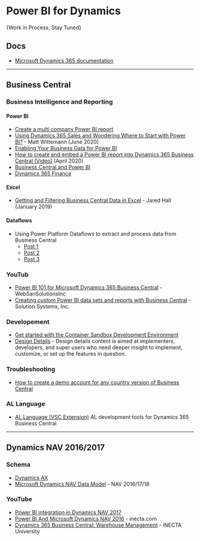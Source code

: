 # Power BI for Dynamics

{Work in Process, Stay Tuned}

## Docs
* [Microsoft Dynamics 365 documentation](https://docs.microsoft.com/en-us/dynamics365/)


-----

## Business Central
### Business Intelligence and Reporting
#### Power BI
* [Create a multi company Power BI report](https://thinkaboutit.be/2019/06/how-do-i-create-a-multi-company-power-bi-report-with-the-business-central-connector/)
* [Using Dynamics 365 Sales and Wondering Where to Start with Power BI?](https://mattwittemann.com/2020/06/26/using-dynamics-365-sales-and-wondering-where-to-start-with-power-bi/) - Matt Wittemann (June 2020)
* [Enabling Your Business Data for Power BI](https://docs.microsoft.com/en-us/dynamics365/business-central/admin-powerbi)
* [How to create and embed a Power BI report into Dynamics 365 Business Central (Video)](https://www.youtube.com/watch?v=ZBDugiBZXDU) (April 2020)
* [Business Central and Power BI](https://docs.microsoft.com/en-us/dynamics365/business-central/admin-powerbi) 
* [Dynamics 365 Finance](https://docs.microsoft.com/en-us/dynamics365/fin-ops-core/dev-itpro/analytics/power-bi-home-page?toc=/dynamics365/finance/toc.json) 

#### Excel
* [Getting and Filtering Business Central Data in Excel](https://community.dynamics.com/business/b/financials/posts/getting-and-filtering-business-central-data-in-excel) - Jared Hall (January 2019)

#### Dataflows
* Using Power Platform Dataflows to extract and process data from Business Central
  * [Post 1](https://cloudblogs.microsoft.com/dynamics365/no-audience/2019/09/12/using-power-platform-dataflows-to-extract-and-process-data-from-business-central-post-1/)
  * [Post 2](https://cloudblogs.microsoft.com/dynamics365/no-audience/2019/09/16/using-power-platform-dataflows-to-extract-and-process-data-from-business-central-post-2/)
  * [Post 3](https://cloudblogs.microsoft.com/dynamics365/no-audience/2019/09/18/using-power-platform-dataflows-to-extract-and-process-data-from-business-central-post-3/)
  
### YouTub
* [Power BI 101 for Microsoft Dynamics 365 Business Central](https://www.youtube.com/watch?v=lx8fZAxzwLc) - WebSanSolutionsInc
* [Creating custom Power BI data sets and reports with Business Central](https://www.youtube.com/watch?v=qFpUWfgUCno) - Solution Systems, Inc.

### Developement
* [Get started with the Container Sandbox Development Environment](https://docs.microsoft.com/en-us/dynamics365/business-central/dev-itpro/developer/devenv-get-started-container-sandbox)
* [Design Details](https://docs.microsoft.com/en-us/dynamics365/business-central/design-details-application-design) - Design details content is aimed at implementers, developers, and super users who need deeper insight to implement, customize, or set up the features in question.

### Troubleshooting
* [How to create a demo account for any country version of Business Central](https://community.dynamics.com/business/b/businesscentraldevitpro/posts/get-a-demo-of-bc)

### AL Language
* [AL Language (VSC Extension)](https://marketplace.visualstudio.com/items?itemName=ms-dynamics-smb.al) AL development tools for Dynamics 365 Business Central

-----

## Dynamics NAV 2016/2017
### Schema
* [Dynamics AX](http://database.fun/)
* [Microsoft Dynamics NAV Data Model](https://dynamicsdocs.com/) - NAV 2016/17/18

### YouTube
* [Power BI integration in Dynamics NAV 2017](https://www.youtube.com/watch?v=gWHnLeT-WXs)
* [Power BI And Microsoft Dynamics NAV 2016](https://www.inecta.com/power-bi-microsoft-dynamics-nav-2016) - inecta.com
* [Dynamics 365 Business Central: Warehouse Management](https://www.youtube.com/watch?v=aizdmCGtmHs&list=PLJDdNuGpFiaqMeXXlCxsRo_-uf7-1kLiH) - iNECTA University
